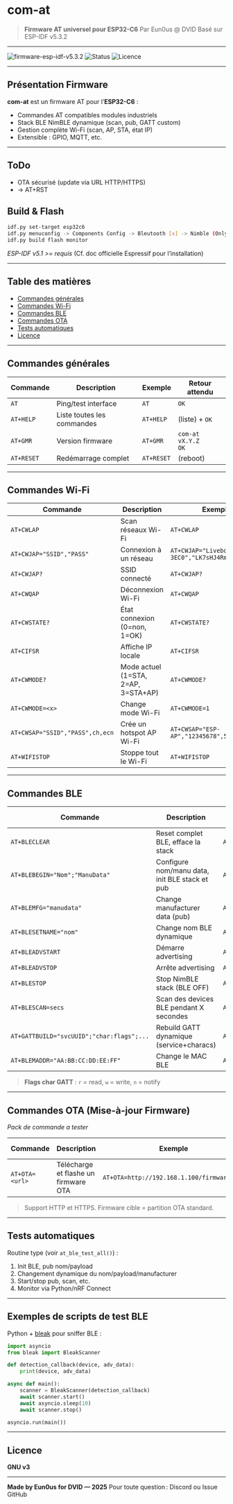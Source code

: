 # com-at

> **Firmware AT universel pour ESP32-C6**
> Par Eun0us @ DVID
> Basé sur ESP-IDF v5.3.2

---

![firmware-esp-idf-v5.3.2](https://img.shields.io/badge/firmware-esp--idf%20v5.3.2-blue)
![Status](https://img.shields.io/badge/status-alpha-lightgrey)
![Licence](https://img.shields.io/badge/license-GNUv3-green)

---

## Présentation Firmware

**com-at** est un firmware AT pour l’**ESP32-C6** :

* Commandes AT compatibles modules industriels
* Stack BLE NimBLE dynamique (scan, pub, GATT custom)
* Gestion complète Wi-Fi (scan, AP, STA, état IP)
* Extensible : GPIO, MQTT, etc.

---

## ToDo 

* OTA sécurisé (update via URL HTTP/HTTPS)
* -> AT+RST

## Build & Flash

```sh
idf.py set-target esp32c6
idf.py menuconfig -> Components Config -> Bleutooth [x] -> Nimble (Only) 
idf.py build flash monitor
```

*ESP-IDF v5.1 >= requis*
(Cf. doc officielle Espressif pour l’installation)

---

## Table des matières

* [Commandes générales](#commandes-générales)
* [Commandes Wi-Fi](#commandes-wi-fi)
* [Commandes BLE](#commandes-ble)
* [Commandes OTA](#commandes-ota)
* [Tests automatiques](#tests-automatiques)
* [Licence](#licence)

---

## Commandes générales

| Commande   | Description                | Exemple    | Retour attendu          |
| ---------- | -------------------------- | ---------- | ----------------------- |
| `AT`       | Ping/test interface        | `AT`       | `OK`                    |
| `AT+HELP`  | Liste toutes les commandes | `AT+HELP`  | (liste) + `OK`          |
| `AT+GMR`   | Version firmware           | `AT+GMR`   | `com-at vX.Y.Z`<br>`OK` |
| `AT+RESET` | Redémarrage complet        | `AT+RESET` | (reboot)                |

---

## Commandes Wi-Fi

| Commande                        | Description                         | Exemple                                        | Retour attendu                                 |
| ------------------------------- | ----------------------------------- | ---------------------------------------------- | ---------------------------------------------- |
| `AT+CWLAP`                      | Scan réseaux Wi-Fi                  | `AT+CWLAP`                                     | `+CWLAP:(auth,"SSID",rssi,"MAC",chan)`<br>`OK` |
| `AT+CWJAP="SSID","PASS"`        | Connexion à un réseau               | `AT+CWJAP="Livebox-3EC0","LK7sHJ4RmpXdDySvKz"` | `OK`/`ERROR`                                   |
| `AT+CWJAP?`                     | SSID connecté                       | `AT+CWJAP?`                                    | `+CWJAP:"Livebox-3EC0"`<br>`OK`                |
| `AT+CWQAP`                      | Déconnexion Wi-Fi                   | `AT+CWQAP`                                     | `OK`                                           |
| `AT+CWSTATE?`                   | État connexion (0=non, 1=OK)        | `AT+CWSTATE?`                                  | `+CWSTATE:1`<br>`OK` ou `+CWSTATE:0`<br>`OK`   |
| `AT+CIFSR`                      | Affiche IP locale                   | `AT+CIFSR`                                     | `+CIFSR:"192.168.1.42"`<br>`OK`                |
| `AT+CWMODE?`                    | Mode actuel (1=STA, 2=AP, 3=STA+AP) | `AT+CWMODE?`                                   | `+CWMODE:1`<br>`OK`                            |
| `AT+CWMODE=<x>`                 | Change mode Wi-Fi                   | `AT+CWMODE=1`                                  | `OK`                                           |
| `AT+CWSAP="SSID","PASS",ch,ecn` | Crée un hotspot AP Wi-Fi            | `AT+CWSAP="ESP-AP","12345678",5,3`             | `OK`                                           |
| `AT+WIFISTOP`                   | Stoppe tout le Wi-Fi                | `AT+WIFISTOP`                                  | `OK`                                           |

---

## Commandes BLE

| Commande                                  | Description                                    | Exemple                                  | Retour attendu      |
| ----------------------------------------- | ---------------------------------------------- | ---------------------------------------- | ------------------- |
| `AT+BLECLEAR`                             | Reset complet BLE, efface la stack             | `AT+BLECLEAR`                            | `OK`                |
| `AT+BLEBEGIN="Nom";"ManuData"`            | Configure nom/manu data, init BLE stack et pub | `AT+BLEBEGIN="TestAT";"HELLO123"`        | `OK`                |
| `AT+BLEMFG="manudata"`                    | Change manufacturer data (pub)                 | `AT+BLEMFG="WORLD456"`                   | `OK`                |
| `AT+BLESETNAME="nom"`                     | Change nom BLE dynamique                       | `AT+BLESETNAME="NewName"`                | `OK`                |
| `AT+BLEADVSTART`                          | Démarre advertising                            | `AT+BLEADVSTART`                         | `OK`                |
| `AT+BLEADVSTOP`                           | Arrête advertising                             | `AT+BLEADVSTOP`                          | `OK`                |
| `AT+BLESTOP`                              | Stop NimBLE stack (BLE OFF)                    | `AT+BLESTOP`                             | `OK`                |
| `AT+BLESCAN=secs`                         | Scan des devices BLE pendant X secondes        | `AT+BLESCAN=5`                           | (résultats)<br>`OK` |
| `AT+GATTBUILD="svcUUID";"char:flags";...` | Rebuild GATT dynamique (service+characs)       | `AT+GATTBUILD="180F";"2A19:rw";"2A1B:r"` | `OK`                |
| `AT+BLEMADDR="AA:BB:CC:DD:EE:FF"`         | Change le MAC BLE                              | `AT+BLEMADDR="AA:BB:CC:DD:EE:FF"`        | `OK`                |

> **Flags char GATT** :  `r` = read, `w` = write, `n` = notify

---

## Commandes OTA (Mise-à-jour Firmware)

*Pack de commande a tester*

| Commande       | Description                          | Exemple                                    | Retour attendu          |
| -------------- | ------------------------------------ | ------------------------------------------ | ----------------------- |
| `AT+OTA=<url>` | Télécharge et flashe un firmware OTA | `AT+OTA=http://192.168.1.100/firmware.bin` | `OTA START`<br>`OTA OK` |

> Support HTTP et HTTPS. Firmware cible = partition OTA standard.

---

## Tests automatiques

Routine type (voir `at_ble_test_all()`) :

1. Init BLE, pub nom/payload
2. Changement dynamique du nom/payload/manufacturer
3. Start/stop pub, scan, etc.
4. Monitor via Python/nRF Connect

---

## Exemples de scripts de test BLE

Python + [bleak](https://github.com/hbldh/bleak) pour sniffer BLE :

```python
import asyncio
from bleak import BleakScanner

def detection_callback(device, adv_data):
    print(device, adv_data)

async def main():
    scanner = BleakScanner(detection_callback)
    await scanner.start()
    await asyncio.sleep(10)
    await scanner.stop()

asyncio.run(main())
```

---

## Licence

**GNU v3**

---

**Made by Eun0us for DVID — 2025**
Pour toute question : Discord ou Issue GitHub
